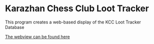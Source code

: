 # Karazhan Chess Club Loot Tracker

This program creates a web-based display of the KCC Loot Tracker Database

[The webview can be found here](https://fputs.com/guild/raiddb)
